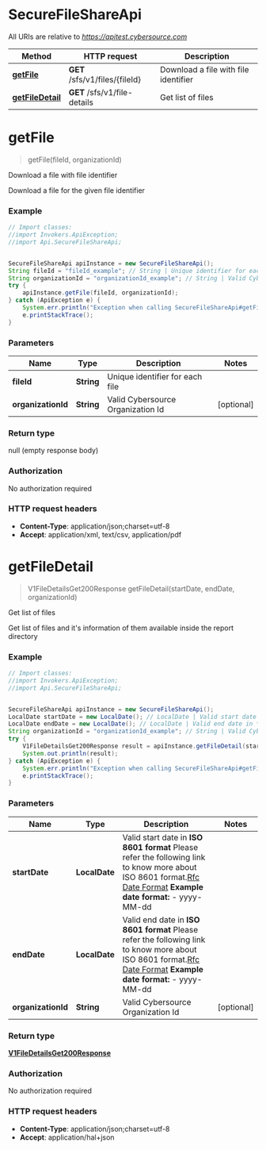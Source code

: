 # SecureFileShareApi

All URIs are relative to *https://apitest.cybersource.com*

Method | HTTP request | Description
------------- | ------------- | -------------
[**getFile**](SecureFileShareApi.md#getFile) | **GET** /sfs/v1/files/{fileId} | Download a file with file identifier
[**getFileDetail**](SecureFileShareApi.md#getFileDetail) | **GET** /sfs/v1/file-details | Get list of files


<a name="getFile"></a>
# **getFile**
> getFile(fileId, organizationId)

Download a file with file identifier

Download a file for the given file identifier

### Example
```java
// Import classes:
//import Invokers.ApiException;
//import Api.SecureFileShareApi;


SecureFileShareApi apiInstance = new SecureFileShareApi();
String fileId = "fileId_example"; // String | Unique identifier for each file
String organizationId = "organizationId_example"; // String | Valid Cybersource Organization Id
try {
    apiInstance.getFile(fileId, organizationId);
} catch (ApiException e) {
    System.err.println("Exception when calling SecureFileShareApi#getFile");
    e.printStackTrace();
}
```

### Parameters

Name | Type | Description  | Notes
------------- | ------------- | ------------- | -------------
 **fileId** | **String**| Unique identifier for each file |
 **organizationId** | **String**| Valid Cybersource Organization Id | [optional]

### Return type

null (empty response body)

### Authorization

No authorization required

### HTTP request headers

 - **Content-Type**: application/json;charset=utf-8
 - **Accept**: application/xml, text/csv, application/pdf

<a name="getFileDetail"></a>
# **getFileDetail**
> V1FileDetailsGet200Response getFileDetail(startDate, endDate, organizationId)

Get list of files

Get list of files and it&#39;s information of them available inside the report directory

### Example
```java
// Import classes:
//import Invokers.ApiException;
//import Api.SecureFileShareApi;


SecureFileShareApi apiInstance = new SecureFileShareApi();
LocalDate startDate = new LocalDate(); // LocalDate | Valid start date in **ISO 8601 format** Please refer the following link to know more about ISO 8601 format.[Rfc Date Format](https://xml2rfc.tools.ietf.org/public/rfc/html/rfc3339.html#anchor14)   **Example date format:**   - yyyy-MM-dd 
LocalDate endDate = new LocalDate(); // LocalDate | Valid end date in **ISO 8601 format** Please refer the following link to know more about ISO 8601 format.[Rfc Date Format](https://xml2rfc.tools.ietf.org/public/rfc/html/rfc3339.html#anchor14)   **Example date format:**   - yyyy-MM-dd 
String organizationId = "organizationId_example"; // String | Valid Cybersource Organization Id
try {
    V1FileDetailsGet200Response result = apiInstance.getFileDetail(startDate, endDate, organizationId);
    System.out.println(result);
} catch (ApiException e) {
    System.err.println("Exception when calling SecureFileShareApi#getFileDetail");
    e.printStackTrace();
}
```

### Parameters

Name | Type | Description  | Notes
------------- | ------------- | ------------- | -------------
 **startDate** | **LocalDate**| Valid start date in **ISO 8601 format** Please refer the following link to know more about ISO 8601 format.[Rfc Date Format](https://xml2rfc.tools.ietf.org/public/rfc/html/rfc3339.html#anchor14)   **Example date format:**   - yyyy-MM-dd  |
 **endDate** | **LocalDate**| Valid end date in **ISO 8601 format** Please refer the following link to know more about ISO 8601 format.[Rfc Date Format](https://xml2rfc.tools.ietf.org/public/rfc/html/rfc3339.html#anchor14)   **Example date format:**   - yyyy-MM-dd  |
 **organizationId** | **String**| Valid Cybersource Organization Id | [optional]

### Return type

[**V1FileDetailsGet200Response**](V1FileDetailsGet200Response.md)

### Authorization

No authorization required

### HTTP request headers

 - **Content-Type**: application/json;charset=utf-8
 - **Accept**: application/hal+json

